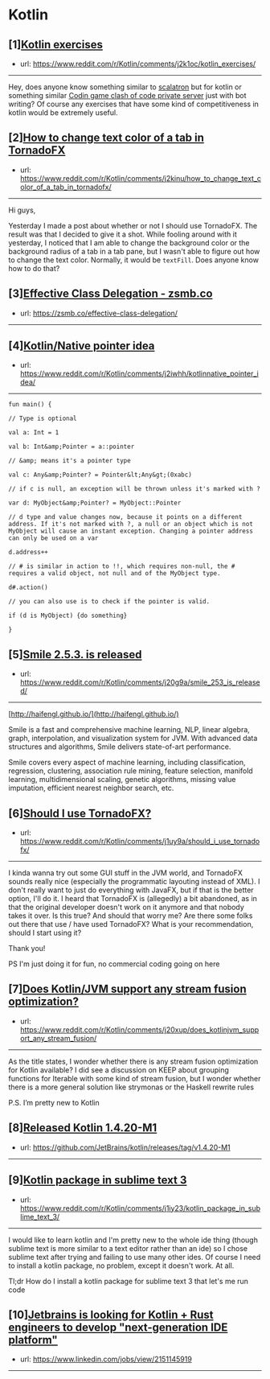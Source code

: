 # Kotlin
## [1][Kotlin exercises](https://www.reddit.com/r/Kotlin/comments/j2k1oc/kotlin_exercises/)
- url: https://www.reddit.com/r/Kotlin/comments/j2k1oc/kotlin_exercises/
---
Hey, does anyone know something similar to [scalatron](https://scalatron.github.io/) but for kotlin or something similar [Codin game clash of code private server](https://www.codingame.com/multiplayer) just with bot writing? Of course any exercises that have some kind of competitiveness in kotlin would be extremely useful.
## [2][How to change text color of a tab in TornadoFX](https://www.reddit.com/r/Kotlin/comments/j2kinu/how_to_change_text_color_of_a_tab_in_tornadofx/)
- url: https://www.reddit.com/r/Kotlin/comments/j2kinu/how_to_change_text_color_of_a_tab_in_tornadofx/
---
Hi guys,

Yesterday I made a post about whether or not I should use TornadoFX. The result was that I decided to give it a shot. While fooling around with it yesterday, I noticed that I am able to change the background color or the background radius of a tab in a tab pane, but I wasn't able to figure out how to change the text color. Normally, it would be `textFill`. Does anyone know how to do that?
## [3][Effective Class Delegation - zsmb.co](https://www.reddit.com/r/Kotlin/comments/j277pm/effective_class_delegation_zsmbco/)
- url: https://zsmb.co/effective-class-delegation/
---

## [4][Kotlin/Native pointer idea](https://www.reddit.com/r/Kotlin/comments/j2iwhh/kotlinnative_pointer_idea/)
- url: https://www.reddit.com/r/Kotlin/comments/j2iwhh/kotlinnative_pointer_idea/
---
`fun main() {`

`// Type is optional`

`val a: Int = 1`

`val b: Int&amp;Pointer = a::pointer`

`// &amp; means it's a pointer type`

`val c: Any&amp;Pointer? = Pointer&lt;Any&gt;(0xabc)`

`// if c is null, an exception will be thrown unless it's marked with ?`

`var d: MyObject&amp;Pointer? = MyObject::Pointer`

`// d type and value changes now, because it points on a different address. If it's not marked with ?, a null or an object which is not MyObject will cause an instant exception. Changing a pointer address can only be used on a var`

`d.address++`

`// # is similar in action to !!, which requires non-null, the # requires a valid object, not null and of the MyObject type.`

`d#.action()`

`// you can also use is to check if the pointer is valid.`

`if (d is MyObject) {do something}`

`}`
## [5][Smile 2.5.3. is released](https://www.reddit.com/r/Kotlin/comments/j20g9a/smile_253_is_released/)
- url: https://www.reddit.com/r/Kotlin/comments/j20g9a/smile_253_is_released/
---
[http://haifengl.github.io/](http://haifengl.github.io/)

Smile is a fast and comprehensive machine learning, NLP, linear algebra, graph, interpolation, and visualization system for JVM. With advanced data structures and algorithms, Smile delivers state-of-art performance.

Smile covers every aspect of machine learning, including classification, regression, clustering, association rule mining, feature selection, manifold learning, multidimensional scaling, genetic algorithms, missing value imputation, efficient nearest neighbor search, etc.
## [6][Should I use TornadoFX?](https://www.reddit.com/r/Kotlin/comments/j1uy9a/should_i_use_tornadofx/)
- url: https://www.reddit.com/r/Kotlin/comments/j1uy9a/should_i_use_tornadofx/
---
I kinda wanna try out some GUI stuff in the JVM world, and TornadoFX sounds really nice (especially the programmatic layouting instead of XML). I don't really want to just do everything with JavaFX, but if that is the better option, I'll do it. I heard that TornadoFX is (allegedly) a bit abandoned, as in that the original developer doesn't work on it anymore and that nobody takes it over. Is this true? And should that worry me? Are there some folks out there that use / have used TornadoFX? What is your recommendation, should I start using it?

Thank you!

PS I'm just doing it for fun, no commercial coding going on here
## [7][Does Kotlin/JVM support any stream fusion optimization?](https://www.reddit.com/r/Kotlin/comments/j20xup/does_kotlinjvm_support_any_stream_fusion/)
- url: https://www.reddit.com/r/Kotlin/comments/j20xup/does_kotlinjvm_support_any_stream_fusion/
---
As the title states, I wonder whether there is any stream fusion optimization for Kotlin available? I did see a discussion on KEEP about grouping functions for Iterable with some kind of stream fusion, but I wonder whether there is a more general solution like strymonas or the Haskell rewrite rules

P.S. I’m pretty new to Kotlin
## [8][Released Kotlin 1.4.20-M1](https://www.reddit.com/r/Kotlin/comments/j1b1r7/released_kotlin_1420m1/)
- url: https://github.com/JetBrains/kotlin/releases/tag/v1.4.20-M1
---

## [9][Kotlin package in sublime text 3](https://www.reddit.com/r/Kotlin/comments/j1iy23/kotlin_package_in_sublime_text_3/)
- url: https://www.reddit.com/r/Kotlin/comments/j1iy23/kotlin_package_in_sublime_text_3/
---
 I would like to learn kotlin and I'm pretty new to the whole ide thing (though sublime text is more similar to a text editor rather than an ide) so I chose sublime text after trying and failing to use many other ides.
Of course I need to install a kotlin package, no problem, except it doesn't work. At all.

Tl;dr
How do I install a kotlin package for sublime text 3 that let's me run code
## [10][Jetbrains is looking for Kotlin + Rust engineers to develop "next-generation IDE platform"](https://www.reddit.com/r/Kotlin/comments/j10bdq/jetbrains_is_looking_for_kotlin_rust_engineers_to/)
- url: https://www.linkedin.com/jobs/view/2151145919
---

